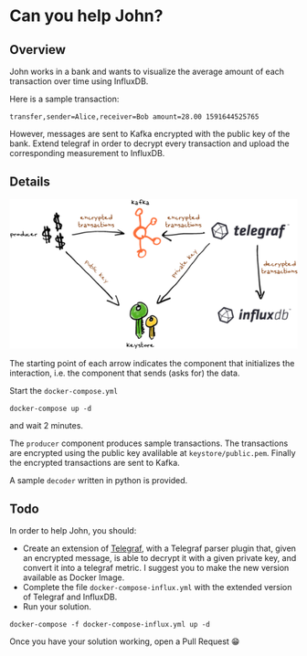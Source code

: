 # Can you help John?

## Overview

John works in a bank and wants to visualize the average amount of each transaction over time using InfluxDB. 

Here is a sample transaction: 

```
transfer,sender=Alice,receiver=Bob amount=28.00 1591644525765
```

However, messages are sent to Kafka encrypted with the public key of the bank.
Extend telegraf in order to decrypt every transaction and upload the corresponding measurement to InfluxDB.

## Details

![](./architecture.png)

The starting point of each arrow indicates the component that initializes the interaction, i.e. the component that sends (asks for) the data.

Start the `docker-compose.yml`

```
docker-compose up -d
```

and wait 2 minutes.

The `producer` component produces sample transactions. The transactions are encrypted using the public key avalilable at `keystore/public.pem`. Finally the encrypted transactions are sent to Kafka.

A sample `decoder` written in python is provided.

## Todo

In order to help John, you should:

- Create an extension of [Telegraf](https://github.com/influxdata/telegraf), with a Telegraf parser plugin that, given an encrypted message, is able to decrypt it with a given private key, and convert it into a telegraf metric. I suggest you to make the new version available as Docker Image.
- Complete the file `docker-compose-influx.yml` with the extended version of Telegraf and InfluxDB.
- Run your solution.
```
docker-compose -f docker-compose-influx.yml up -d
```

Once you have your solution working, open a Pull Request 😁
